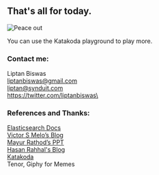 ## That's all for today.

![Peace out](https://media.tenor.com/images/93106f99ea2f7638fa0a49af0dc1bd9c/tenor.gif)

You can use the Katakoda playground to play more.

### Contact me:
Liptan Biswas\
liptanbiswas@gmail.com\
liptan@synduit.com\
https://twitter.com/liptanbiswas\

### References and Thanks:
[Elasticsearch Docs](https://www.elastic.co/guide/index.html)\
[Victor S Melo’s Blog](https://medium.com/@victorsmelopoa/an-introduction-to-elasticsearch-with-kibana-78071db3704)\
[Mayur Rathod’s PPT](https://www.slideshare.net/MayurRathod5/elasticsearch-basic-introduction)\
[Hasan Rahhal's Blog](https://dzone.com/articles/an-introduction-to-elasticsearch)\
[Katakoda](https://www.katacoda.com/)\
Tenor, Giphy for Memes
